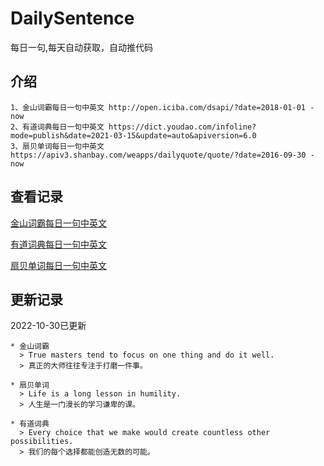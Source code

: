 # DailySentence

每日一句,每天自动获取，自动推代码

## 介绍

```
1、金山词霸每日一句中英文 http://open.iciba.com/dsapi/?date=2018-01-01 - now
2、有道词典每日一句中英文 https://dict.youdao.com/infoline?mode=publish&date=2021-03-15&update=auto&apiversion=6.0
3、扇贝单词每日一句中英文 https://apiv3.shanbay.com/weapps/dailyquote/quote/?date=2016-09-30 - now
```

## 查看记录

[金山词霸每日一句中英文](./data/iciba/)

[有道词典每日一句中英文](./data/youdao/)

[扇贝单词每日一句中英文](./data/shanbay/)

## 更新记录
2022-10-30已更新 
```
* 金山词霸
  > True masters tend to focus on one thing and do it well.
  > 真正的大师往往专注于打磨一件事。

* 扇贝单词
  > Life is a long lesson in humility.
  > 人生是一门漫长的学习谦卑的课。

* 有道词典
  > Every choice that we make would create countless other possibilities.
  > 我们的每个选择都能创造无数的可能。

```
